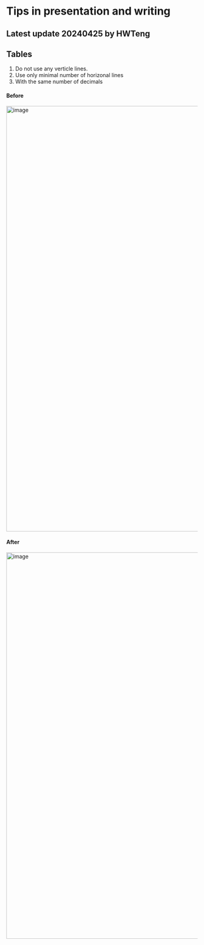 # Tips in presentation and writing

## Latest update 20240425 by HWTeng



## Tables

1. Do not use any verticle lines.
2. Use only minimal number of horizonal lines
3. With the same number of decimals

#### Before 

<img width="1121" alt="image" src="https://github.com/venteng/finalytics/assets/55239313/686341b4-b412-4e26-a981-c0da8dd2a8df">


#### After

<img width="1018" alt="image" src="https://github.com/venteng/finalytics/assets/55239313/00ebaea6-be90-44cf-b10d-ac2f346b3bfd">
